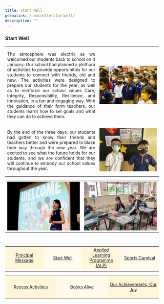 ```yaml
---
title: Start Well
permalink: /newsletterstartwell/
description: ""
---
```

### Start Well

<table><tbody>
<tr>
<td style="text-align: center; width: 60%;"><p align="justify">The atmosphere was electric as we welcomed our students back to school on 4 January.  Our school had planned a plethora of activities to provide opportunities for our students to connect with friends, old and new. The activities were designed to prepare our students for the year, as well as to reinforce our school values Care, Integrity, Responsibility, Resilience, and Innovation, in a fun and engaging way. With the guidance of their form teachers, our students learnt how to set goals and what they can do to achieve them. </p></td>
<td style="text-align: center; width: 40%;"><img src="/images/Newsletter/newsletter02_01.jpg"></td>
</tr>
<tr>
<td style="text-align: center; width: 60%;"><p align="justify">By the end of the three days, our students had gotten to know their friends and teachers better and were prepared to blaze their way through the new year. We are excited to see what the future holds for our students, and we are confident that they will continue to embody our school values throughout the year.</p></td>
<td style="text-align: center; width: 40%;"><img src="/images/Newsletter/newsletter02_02.jpg"></td>
</tr>
</tbody></table>

<table><tbody>
<tr>
<td style="width: 50%;"><img src="/images/Newsletter/newsletter02_03.jpg"></td>
<td style="width: 50%;"><img src="/images/Newsletter/newsletter02_04.jpg"></td>
</tr>
</tbody>
</table>






<br>
<table style="width: 100%;" border="0">
<tbody>
<tr style="height: 75px;"><td style="text-align: center; width: 25%; vertical-align: middle;background-color: #FFF6D9; border-color: white;"><a href="/newsletterprincipalmessage/">Principal Message</a></td>
<td style="text-align: center; width: 25%; vertical-align: middle;background-color: #FFFAEA; border-color: white;"><a href="/newsletterstartwell">Start Well </a></td>
<td style="text-align: center; width: 25%; vertical-align: middle;background-color: #FFF6D9; border-color: white;"><a href="/newsletteralp">Applied Learning Programme (ALP)</a></td>
<td style="text-align: center; width: 25%; vertical-align: middle; background-color: #FFFAEA; border-color: white;"><a href="/newslettersportcarnival">Sports Carnival</a></td>
	</tr><tr><td></td></tr></tbody>
</table>
	
<table style="width: 100%;" border="0">
<tbody>
<tr style="height: 75px;"><td style="text-align: center; width: 33%; vertical-align: middle;background-color: #FFF6D9; border-color: white;"><a href="/newsletterrecessactivities">Recess Activities</a></td>
<td style="text-align: center; width: 33%; vertical-align: middle; background-color: #FFFAEA; border-color: white;"><a href="/newsletterbooksalive">Books Alive</a></td>
<td style="text-align: center; width: 33%; vertical-align: middle;background-color: #FFF6D9; border-color: white;"><a href="/newsletterourachievements">Our Achievements, Our Joy</a></td>
</tr></tbody>
</table>